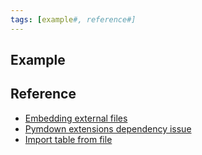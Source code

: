 ```yaml
---
tags: [example#, reference#]
---
```


## Example

## Reference

- [Embedding external files](https://squidfunk.github.io/mkdocs-material/reference/code-blocks/#embedding-external-files)
- [Pymdown extensions dependency issue](https://github.com/squidfunk/mkdocs-material/issues/5526)
- [Import table from file](https://squidfunk.github.io/mkdocs-material/reference/data-tables/#import-table-from-file)